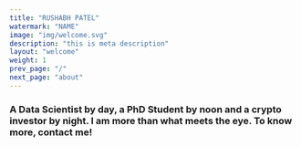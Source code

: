 ```yaml
---
title: "RUSHABH PATEL"
watermark: "NAME"
image: "img/welcome.svg"
description: "this is meta description"
layout: "welcome"
weight: 1
prev_page: "/"
next_page: "about"
---
```


<h3 id="text_font">A Data Scientist by day, a PhD Student by noon and a crypto investor by night. I am more than what meets the eye. To know more, contact me!</h3>
